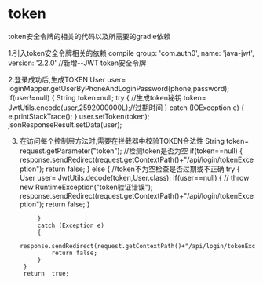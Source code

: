 # token
token安全令牌的相关的代码以及所需要的gradle依赖



1.引入token安全令牌相关的依赖
compile group: 'com.auth0', name: 'java-jwt', version: '2.2.0' //新增--JWT   token安全令牌



2.登录成功后,生成TOKEN
 User user= loginMapper.getUserByPhoneAndLoginPassword(phone,password);
        if(user!=null)
        {
            String token=null;
            try
            {
                //生成token秘钥
                token= JwtUtils.encode(user,2592000000L);//过期时间
            }
            catch (IOException e)
            {
                e.printStackTrace();
            }
            user.setToken(token);
            jsonResponseResult.setData(user);
            
            
            
3. 在访问每个控制层方法时,需要在拦截器中校验TOKEN合法性
String token= request.getParameter("token");
        //检测token是否为空
        if(token==null) {
            response.sendRedirect(request.getContextPath()+"/api/login/tokenException");
            return false;
        }
        else
        {   //token不为空检查是否过期或不正确
            try
            {
                User user= JwtUtils.decode(token,User.class);
                if(user==null)
                {
//                    throw new RuntimeException("token验证错误");
                    response.sendRedirect(request.getContextPath()+"/api/login/tokenException");
                    return false;
                }

            }
            catch (Exception e)
            {
                response.sendRedirect(request.getContextPath()+"/api/login/tokenException");
                return false;
            }
        }
        return  true;
